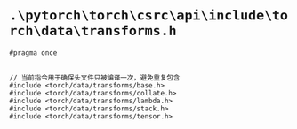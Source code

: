 # `.\pytorch\torch\csrc\api\include\torch\data\transforms.h`

```
#pragma once


// 当前指令用于确保头文件只被编译一次，避免重复包含
#include <torch/data/transforms/base.h>
#include <torch/data/transforms/collate.h>
#include <torch/data/transforms/lambda.h>
#include <torch/data/transforms/stack.h>
#include <torch/data/transforms/tensor.h>
```